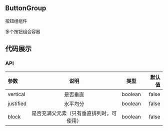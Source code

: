 ## ButtonGroup
按钮组组件

多个按钮组合容器

## 代码展示

### API

|参数|说明|类型|默认值|
|:---|:----:|:---:|------:|
|vertical|是否垂直|boolean|false|
|justified|水平均分|boolean|false|
|block|是否充满父元素（只有垂直排列时，可使用）|boolean|false|
